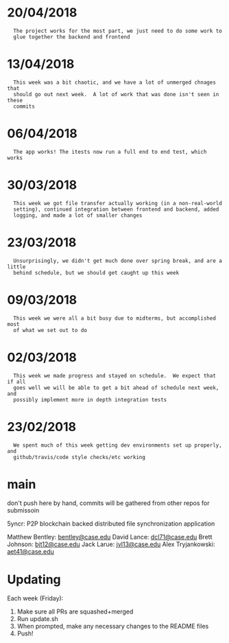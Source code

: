 # 20/04/2018
      The project works for the most part, we just need to do some work to
      glue together the backend and frontend


# 13/04/2018
      This week was a bit chaotic, and we have a lot of unmerged chnages that
      should go out next week.  A lot of work that was done isn't seen in these
      commits


# 06/04/2018
      The app works! The itests now run a full end to end test, which works


# 30/03/2018
      This week we got file transfer actually working (in a non-real-world
      setting), continued integration between frontend and backend, added
      logging, and made a lot of smaller changes


# 23/03/2018
      Unsurprisingly, we didn't get much done over spring break, and are a little
      behind schedule, but we should get caught up this week


# 09/03/2018
      This week we were all a bit busy due to midterms, but accomplished most
      of what we set out to do


# 02/03/2018
      This week we made progress and stayed on schedule.  We expect that if all
      goes well we will be able to get a bit ahead of schedule next week, and
      possibly implement more in depth integration tests


# 23/02/2018
      We spent much of this week getting dev environments set up properly, and
      github/travis/code style checks/etc working


# main
don't push here by hand, commits will be gathered from other repos for submissoin 

5yncr: P2P blockchain backed distributed file synchronization application

Matthew Bentley: bentley@case.edu
David Lance: dcl71@case.edu
Brett Johnson: bjt12@case.edu
Jack Larue: jvl13@case.edu
Alex Tryjankowski: aet41@case.edu

# Updating
Each week (Friday):
1. Make sure all PRs are squashed+merged
2. Run update.sh
3. When prompted, make any necessary changes to the README files
4. Push!
